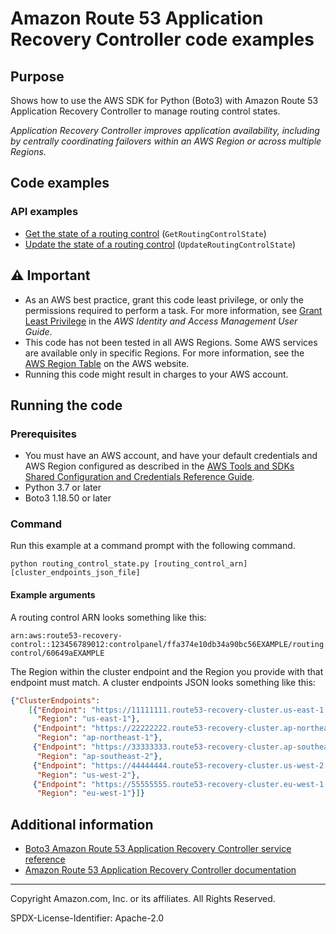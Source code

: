 # Amazon Route 53 Application Recovery Controller code examples

## Purpose

Shows how to use the AWS SDK for Python (Boto3) with Amazon Route 53 Application 
Recovery Controller to manage routing control states.

*Application Recovery Controller improves application availability, including by 
centrally coordinating failovers within an AWS Region or across multiple Regions.*

## Code examples

### API examples

* [Get the state of a routing control](routing_control_states.py)
(`GetRoutingControlState`)
* [Update the state of a routing control](routing_control_states.py)
(`UpdateRoutingControlState`)

## ⚠ Important

- As an AWS best practice, grant this code least privilege, or only the 
  permissions required to perform a task. For more information, see 
  [Grant Least Privilege](https://docs.aws.amazon.com/IAM/latest/UserGuide/best-practices.html#grant-least-privilege) 
  in the *AWS Identity and Access Management 
  User Guide*.
- This code has not been tested in all AWS Regions. Some AWS services are 
  available only in specific Regions. For more information, see the 
  [AWS Region Table](https://aws.amazon.com/about-aws/global-infrastructure/regional-product-services/)
  on the AWS website.
- Running this code might result in charges to your AWS account.

## Running the code

### Prerequisites

- You must have an AWS account, and have your default credentials and AWS Region
  configured as described in the [AWS Tools and SDKs Shared Configuration and
  Credentials Reference Guide](https://docs.aws.amazon.com/credref/latest/refdocs/creds-config-files.html).
- Python 3.7 or later
- Boto3 1.18.50 or later

### Command

Run this example at a command prompt with the following command.

```commandline
python routing_control_state.py [routing_control_arn] [cluster_endpoints_json_file]
``` 

#### Example arguments

A routing control ARN looks something like this:

`arn:aws:route53-recovery-control::123456789012:controlpanel/ffa374e10db34a90bc56EXAMPLE/routingcontrol/60649aEXAMPLE`

The Region within the cluster endpoint and the Region you provide with that endpoint 
must match. A cluster endpoints JSON looks something like this:

```json
{"ClusterEndpoints": 
    [{"Endpoint": "https://11111111.route53-recovery-cluster.us-east-1.amazonaws.com/v1", 
      "Region": "us-east-1"}, 
     {"Endpoint": "https://22222222.route53-recovery-cluster.ap-northeast-1.amazonaws.com/v1",
      "Region": "ap-northeast-1"},
     {"Endpoint": "https://33333333.route53-recovery-cluster.ap-southeast-2.amazonaws.com/v1",
      "Region": "ap-southeast-2"},
     {"Endpoint": "https://44444444.route53-recovery-cluster.us-west-2.amazonaws.com/v1",
      "Region": "us-west-2"},
     {"Endpoint": "https://55555555.route53-recovery-cluster.eu-west-1.amazonaws.com/v1",
      "Region": "eu-west-1"}]}
```

## Additional information

- [Boto3 Amazon Route 53 Application Recovery Controller service reference](https://boto3.amazonaws.com/v1/documentation/api/latest/reference/services/route53-recovery-cluster.html)
- [Amazon Route 53 Application Recovery Controller documentation](https://docs.aws.amazon.com/route53)

---
Copyright Amazon.com, Inc. or its affiliates. All Rights Reserved.

SPDX-License-Identifier: Apache-2.0
